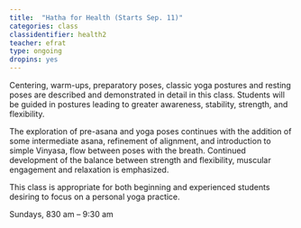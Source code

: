```yaml
---
title:  "Hatha for Health (Starts Sep. 11)"
categories: class
classidentifier: health2
teacher: efrat
type: ongoing
dropins: yes
---
```

Centering, warm-ups, preparatory poses, classic yoga postures and resting poses are described and demonstrated in detail in this class. Students will be guided in postures leading to greater awareness, stability, strength, and flexibility.

The exploration of pre-asana and yoga poses continues with the addition of some intermediate asana, refinement of alignment, and introduction to simple Vinyasa, flow between poses with the breath. Continued development of the balance between strength and flexibility, muscular engagement and relaxation is emphasized.

This class is appropriate for both beginning and experienced students desiring to focus on a personal yoga practice.

Sundays, 830 am – 9:30 am
